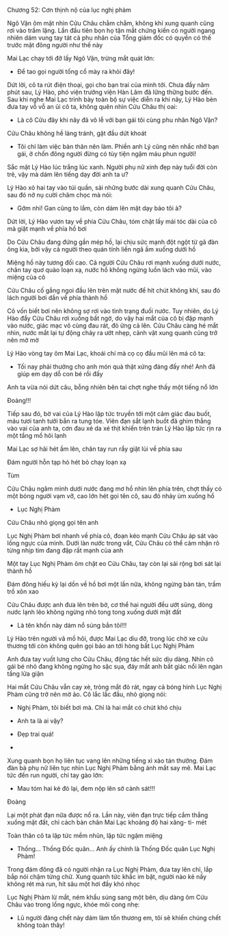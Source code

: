 




Chương 52: Cơn thịnh nộ của lục nghị phàm

Ngô Vận ôm mặt nhìn Cửu Châu chằm chằm, không khí xung quanh cũng rơi vào trầm lặng. Lần đầu tiên bọn họ tận mắt chứng kiến có người ngang nhiên dám vung tay tát cả phu nhân của Tổng giám đốc có quyền có thế trước mặt đông người như thế này

Mai Lạc chạy tới đỡ lấy Ngô Vận, trừng mắt quát lớn:

- Để tao gọi người tống cổ mày ra khỏi đây!

Dứt lời, cô ta rút điện thoại, gọi cho bạn trai của mình tới. Chưa đầy năm phút sau, Lý Hào, phó viện trưởng viện Hàn Lâm đã lững thững bước đến. Sau khi nghe Mai Lạc trình bày toàn bộ sự việc diễn ra khi nãy, Lý Hào bèn đưa tay vỗ vỗ an ủi cô ta, không quên nhìn Cửu Châu thị oai:

- Là cô Cửu đây khi nãy đã vô lễ với bạn gái tôi cùng phu nhân Ngô Vận?

Cửu Châu không hề lảng tránh, gật đầu dứt khoát

- Tôi chỉ làm việc bản thân nên làm. Phiền anh Lý cũng nên nhắc nhở bạn gái, ở chốn đông người đừng có tùy tiện ngậm máu phun người!

Sắc mặt Lý Hào lúc trắng lúc xanh. Người phụ nữ xinh đẹp này tuổi đời còn trẻ, vậy mà dám lên tiếng dạy đời anh ta ư?

Lý Hào xỏ hai tay vào túi quần, sải những bước dài xung quanh Cửu Châu, sau đó nở nụ cười châm chọc mà nói:

- Gớm nhỉ! Gan cũng to lắm, còn dám lên mặt dạy bảo tôi à?


Dứt lời, Lý Hào vươn tay về phía Cửu Châu, tóm chặt lấy mái tóc dài của cô mà giật mạnh về phía hồ bơi

Do Cửu Châu đang đứng gần mép hồ, lại chịu sức mạnh đột ngột từ gã đàn ông kia, bởi vậy cả người theo quán tính liền ngã ầm xuống dưới hồ

Miệng hồ này tương đối cao. Cả người Cửu Châu rơi mạnh xuống dưới nước, chân tay quơ quào loạn xạ, nước hồ không ngừng luồn lách vào mũi, vào miệng của cô

Cửu Châu cố gắng ngoi đầu lên trên mặt nước để hít chút không khí, sau đó lách người bơi dần về phía thành hồ

Cô vốn biết bơi nên không sợ rơi vào tình trạng đuối nước. Tuy nhiên, do Lý Hào đẩy Cửu Châu rơi xuống bất ngờ, do vậy hai mắt của cô bị đập mạnh vào nước, giác mạc vô cùng đau rát, đỏ ửng cả lên. Cửu Châu càng hé mắt nhìn, nước mắt lại tự động chảy ra ướt nhẹp, cảnh vật xung quanh cũng trở nên mờ mờ

Lý Hào vòng tay ôm Mai Lạc, khoái chí mà cọ cọ đầu mũi lên má cô ta:

- Tối nay phải thưởng cho anh món quà thật xứng đáng đấy nhé! Anh đã giúp em dạy dỗ con bé rồi đấy

Anh ta vừa nói dứt câu, bỗng nhiên bên tai chợt nghe thấy một tiếng nổ lớn

Đoàng!!!

Tiếp sau đó, bờ vai của Lý Hào lập tức truyền tới một cảm giác đau buốt, máu tươi tanh tưởi bắn ra tung tóe. Viên đạn sắt lạnh buốt đã ghim thẳng vào vai của anh ta, cơn đau xé da xé thịt khiến trên trán Lý Hào lập tức rịn ra một tầng mồ hôi lạnh

Mai Lạc sợ hãi hét ầm lên, chân tay run rẩy giật lùi về phía sau

Đám người hỗn tạp hò hét bỏ chạy loạn xạ

Tùm

Cửu Châu ngâm mình dưới nước đang mơ hồ nhìn lên phía trên, chợt thấy có một bóng người vạm vỡ, cao lớn hét gọi tên cô, sau đó nhảy ùm xuống hồ


- Lục Nghị Phàm

Cửu Châu nhỏ giọng gọi tên anh

Lục Nghị Phàm bơi nhanh về phía cô, đoạn kéo mạnh Cửu Châu áp sát vào lồng ngực của mình. Dưới làn nước trong vắt, Cửu Châu có thể cảm nhận rõ từng nhịp tim đang đập rất mạnh của anh

Một tay Lục Nghị Phàm ôm chặt eo Cửu Châu, tay còn lại sải rộng bơi sát lại thành hồ

Đám đông hiếu kỳ lại dồn về hồ bơi một lần nữa, không ngừng bàn tán, trầm trồ xôn xao

Cửu Châu được anh đưa lên trên bờ, cơ thể hai người đều ướt sũng, dòng nước lạnh lẽo không ngừng nhỏ tong tong xuống dưới mặt đất

- Là tên khốn này dám nổ súng bắn tôi!!!

Lý Hào trên người vã mồ hôi, được Mai Lạc dìu đỡ, trong lúc chờ xe cứu thương tới còn không quên gọi bảo an tới hòng bắt Lục Nghị Phàm

Anh đưa tay vuốt lưng cho Cửu Châu, động tác hết sức dịu dàng. Nhìn cô gái bé nhỏ đang không ngừng ho sặc sụa, đáy mắt anh bất giác nổi lên ngàn tầng lửa giận

Hai mắt Cửu Châu vẫn cay xè, tròng mắt đỏ rát, ngay cả bóng hình Lục Nghị Phàm cũng trở nên mờ ảo. Cô lắc lắc đầu, nhỏ giọng nói:

- Nghị Phàm, tôi biết bơi mà. Chỉ là hai mắt có chút khó chịu

- Anh ta là ai vậy?

- Đẹp trai quá!

-

Xung quanh bọn họ liên tục vang lên những tiếng xì xào tán thưởng. Đám đàn bà phụ nữ liên tục nhìn Lục Nghị Phàm bằng ánh mắt say mê. Mai Lạc tức đến run người, chỉ tay gào lớn:

- Mau tóm hai kẻ đó lại, đem nộp lên sở cảnh sát!!!

Đoàng

Lại một phát đạn nữa được nổ ra. Lần này, viên đạn trực tiếp cắm thẳng xuống mặt đất, chỉ cách bàn chân Mai Lạc khoảng độ hai xăng- ti- mét

Toàn thân cô ta lập tức mềm nhũn, lập tức ngậm miệng

- Thống... Thống Đốc quân... Anh ấy chính là Thống Đốc quân Lục Nghị Phàm!

Trong đám đông đã có người nhận ra Lục Nghị Phàm, đưa tay lên chỉ, lắp bắp nói chậm từng chữ. Xung quanh tức khắc im bặt, người nào kẻ nấy không rét mà run, hít sâu một hơi đầy khó nhọc

Lục Nghị Phàm lừ mắt, ném khẩu súng sang một bên, dịu dàng ôm Cửu Châu vào trong lồng ngực, khóe môi cong nhẹ:

- Lũ người đáng chết này dám làm tổn thương em, tôi sẽ khiến chúng chết không toàn thây!




